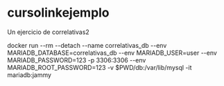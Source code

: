 # cursolinkejemplo
Un ejercicio de correlativas2

docker run --rm --detach --name correlativas_db --env MARIADB_DATABASE=correlativas_db --env MARIADB_USER=user --env MARIADB_PASSWORD=123 -p 3306:3306 --env MARIADB_ROOT_PASSWORD=123 -v $PWD/db:/var/lib/mysql -it mariadb:jammy
